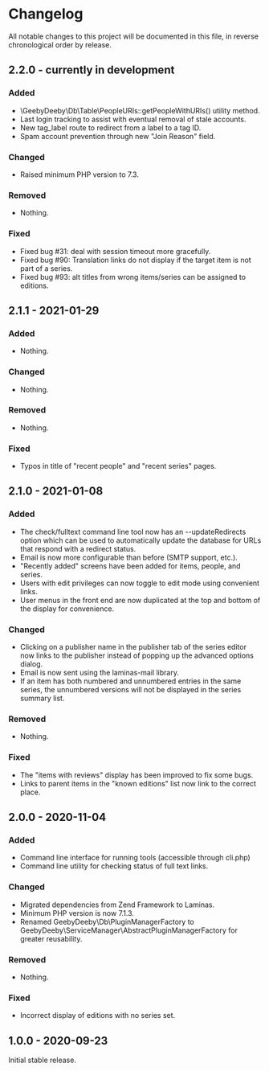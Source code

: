 # Changelog

All notable changes to this project will be documented in this file, in reverse chronological order by release.

## 2.2.0 - currently in development

### Added

- \GeebyDeeby\Db\Table\PeopleURIs::getPeopleWithURIs() utility method.
- Last login tracking to assist with eventual removal of stale accounts.
- New tag_label route to redirect from a label to a tag ID.
- Spam account prevention through new "Join Reason" field.

### Changed

- Raised minimum PHP version to 7.3.

### Removed

- Nothing.

### Fixed

- Fixed bug #31: deal with session timeout more gracefully.
- Fixed bug #90: Translation links do not display if the target item is not part of a series.
- Fixed bug #93: alt titles from wrong items/series can be assigned to editions.

## 2.1.1 - 2021-01-29

### Added

- Nothing.

### Changed

- Nothing.

### Removed

- Nothing.

### Fixed

- Typos in title of "recent people" and "recent series" pages.

## 2.1.0 - 2021-01-08

### Added

- The check/fulltext command line tool now has an --updateRedirects option which
can be used to automatically update the database for URLs that respond with a
redirect status.
- Email is now more configurable than before (SMTP support, etc.).
- "Recently added" screens have been added for items, people, and series.
- Users with edit privileges can now toggle to edit mode using convenient links.
- User menus in the front end are now duplicated at the top and bottom of the display for convenience.

### Changed

- Clicking on a publisher name in the publisher tab of the series editor now links to the
publisher instead of popping up the advanced options dialog.
- Email is now sent using the laminas-mail library.
- If an item has both numbered and unnumbered entries in the same series, the unnumbered versions will not be displayed in the series summary list.

### Removed

- Nothing.

### Fixed

- The "items with reviews" display has been improved to fix some bugs.
- Links to parent items in the "known editions" list now link to the correct place.

## 2.0.0 - 2020-11-04

### Added

- Command line interface for running tools (accessible through cli.php)
- Command line utility for checking status of full text links.

### Changed

- Migrated dependencies from Zend Framework to Laminas.
- Minimum PHP version is now 7.1.3.
- Renamed GeebyDeeby\Db\PluginManagerFactory to GeebyDeeby\ServiceManager\AbstractPluginManagerFactory for greater reusability.

### Removed

- Nothing.

### Fixed

- Incorrect display of editions with no series set.

## 1.0.0 - 2020-09-23

Initial stable release.
